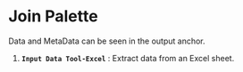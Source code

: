 # Join Palette

Data and MetaData can be seen in the output anchor.

1. **`Input Data Tool-Excel`** : Extract data from an Excel sheet.



